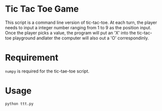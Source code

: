 # Tic Tac Toe Game

This script is a command line version of tic-tac-toe. At each turn, the player needs to input a integer number ranging from 1 to 9 as the position input. Once the player picks a value, the program will put an 'X' into the tic-tac-toe playground andlater the computer will also out a 'O' correspondinly.



# Requirement
`numpy` is required for the tic-tae-toe script.


# Usage
```
python ttt.py
```
